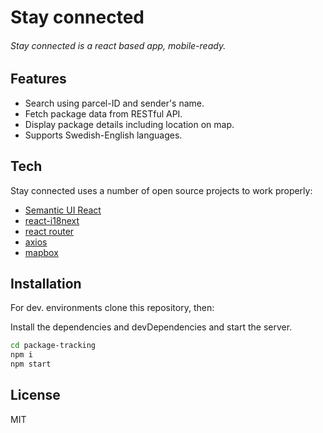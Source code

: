 # Stay connected
###### Stay connected is a react based app, mobile-ready.


## Features

- Search using parcel-ID and sender's name.
- Fetch package data from RESTful API.
- Display package details including location on map.
- Supports Swedish-English languages.


## Tech

Stay connected uses a number of open source projects to work properly:

- [Semantic UI React](https://react.semantic-ui.com/)
- [react-i18next](https://react.i18next.com/)
- [react router](https://reactrouter.com/)
- [axios](https://github.com/axios/axios)
- [mapbox](https://www.mapbox.com/)


## Installation

For dev. environments clone this repository, then:


Install the dependencies and devDependencies and start the server.

```sh
cd package-tracking
npm i
npm start
```



## License

MIT
